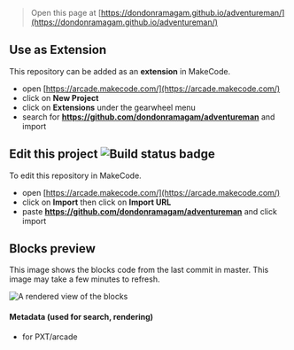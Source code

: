  


> Open this page at [https://dondonramagam.github.io/adventureman/](https://dondonramagam.github.io/adventureman/)

## Use as Extension

This repository can be added as an **extension** in MakeCode.

* open [https://arcade.makecode.com/](https://arcade.makecode.com/)
* click on **New Project**
* click on **Extensions** under the gearwheel menu
* search for **https://github.com/dondonramagam/adventureman** and import

## Edit this project ![Build status badge](https://github.com/dondonramagam/adventureman/workflows/MakeCode/badge.svg)

To edit this repository in MakeCode.

* open [https://arcade.makecode.com/](https://arcade.makecode.com/)
* click on **Import** then click on **Import URL**
* paste **https://github.com/dondonramagam/adventureman** and click import

## Blocks preview

This image shows the blocks code from the last commit in master.
This image may take a few minutes to refresh.

![A rendered view of the blocks](https://github.com/dondonramagam/adventureman/raw/master/.github/makecode/blocks.png)

#### Metadata (used for search, rendering)

* for PXT/arcade
<script src="https://makecode.com/gh-pages-embed.js"></script><script>makeCodeRender("{{ site.makecode.home_url }}", "{{ site.github.owner_name }}/{{ site.github.repository_name }}");</script>
